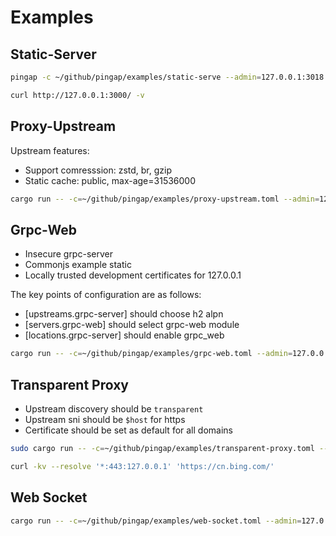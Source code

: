 # Examples

## Static-Server

```bash
pingap -c ~/github/pingap/examples/static-serve --admin=127.0.0.1:3018
```

```bash
curl http://127.0.0.1:3000/ -v
```

## Proxy-Upstream

Upstream features:

- Support comresssion: zstd, br, gzip
- Static cache: public, max-age=31536000

```bash
cargo run -- -c=~/github/pingap/examples/proxy-upstream.toml --admin=127.0.0.1:3018
```

## Grpc-Web

- Insecure grpc-server
- Commonjs example static
- Locally trusted development certificates for 127.0.0.1

The key points of configuration are as follows:

- [upstreams.grpc-server] should choose h2 alpn
- [servers.grpc-web] should select grpc-web module
- [locations.grpc-server] should enable grpc_web

```bash
cargo run -- -c=~/github/pingap/examples/grpc-web.toml --admin=127.0.0.1:3018
```

## Transparent Proxy

- Upstream discovery should be `transparent`
- Upstream sni should be `$host` for https
- Certificate should be set as default for all domains

```bash
sudo cargo run -- -c=~/github/pingap/examples/transparent-proxy.toml --admin=127.0.0.1:3018
```

```bash
curl -kv --resolve '*:443:127.0.0.1' 'https://cn.bing.com/'
```


## Web Socket

```bash
cargo run -- -c=~/github/pingap/examples/web-socket.toml --admin=127.0.0.1:3018
```